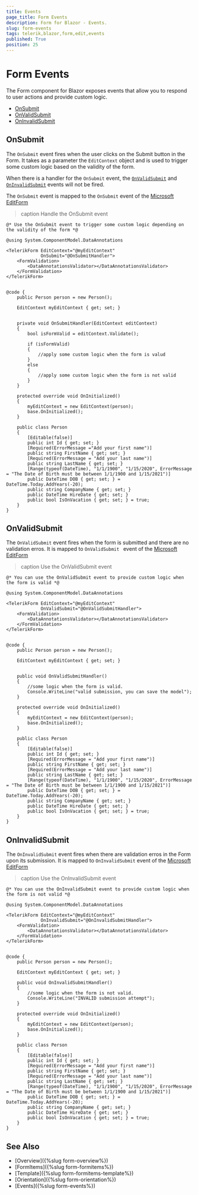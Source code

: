 ```yaml
---
title: Events
page_title: Form Events
description: Form for Blazor - Events.
slug: form-events
tags: telerik,blazor,form,edit,events
published: True
position: 25
---
```


# Form Events

The Form component for Blazor exposes events that allow you to respond to user actions and provide custom logic.

* [OnSubmit](#onsubmit)
* [OnValidSubmit](#onvalidsubmit)
* [OnInvalidSubmit](#oninvalidsubmit)

## OnSubmit

The `OnSubmit` event fires when the user clicks on the Submit button in the Form. It takes as a parameter the `EditContext` object and is used to trigger some custom logic based on the validity of the form. 

When there is a handler for the `OnSubmit` event, the [`OnValidSubmit`](#onvalidsubmit) and [`OnInvalidSubmit`](#oninvalidsubmit) events will not be fired.
  
The `OnSubmit` event is mapped to the `OnSubmit` event of the <a target="_blank" href="https://docs.microsoft.com/en-us/aspnet/core/blazor/forms-validation?view=aspnetcore-5.0#built-in-forms-components">Microsoft EditForm</a>


>caption Handle the OnSubmit event

````CSHTML
@* Use the OnSubmit event to trigger some custom logic depending on the validity of the form *@

@using System.ComponentModel.DataAnnotations 

<TelerikForm EditContext="@myEditContext"
             OnSubmit="@OnSubmitHandler">
    <FormValidation>
        <DataAnnotationsValidator></DataAnnotationsValidator>
    </FormValidation>
</TelerikForm>


@code {
    public Person person = new Person();

    EditContext myEditContext { get; set; }


    private void OnSubmitHandler(EditContext editContext)
    {
        bool isFormValid = editContext.Validate();

        if (isFormValid)
        {
            //apply some custom logic when the form is valud
        }
        else
        {
            //apply some custom logic when the form is not valid
        }
    }

    protected override void OnInitialized()
    {
        myEditContext = new EditContext(person);
        base.OnInitialized();
    }

    public class Person
    {
        [Editable(false)]
        public int Id { get; set; }
        [Required(ErrorMessage ="Add your first name")]
        public string FirstName { get; set; }
        [Required(ErrorMessage = "Add your last name")]
        public string LastName { get; set; }
        [Range(typeof(DateTime), "1/1/1900", "1/15/2020", ErrorMessage = "The Date of Birth must be between 1/1/1900 and 1/15/2021")]
        public DateTime DOB { get; set; } = DateTime.Today.AddYears(-20);
        public string CompanyName { get; set; }
        public DateTime HireDate { get; set; }
        public bool IsOnVacation { get; set; } = true;
    }
}
````

## OnValidSubmit

The `OnValidSubmit` event fires when the form is submitted and there are no validation erros. It is mapped to `OnValidSubmit ` event of the <a target="_blank" href="https://docs.microsoft.com/en-us/aspnet/core/blazor/forms-validation?view=aspnetcore-5.0#built-in-forms-components">Microsoft EditForm</a>

>caption Use the OnValidSubmit event

````CSHTML
@* You can use the OnValidSubmit event to provide custom logic when the form is valid *@

@using System.ComponentModel.DataAnnotations

<TelerikForm EditContext="@myEditContext"
             OnValidSubmit="@OnValidSubmitHandler">
    <FormValidation>
        <DataAnnotationsValidator></DataAnnotationsValidator>
    </FormValidation>
</TelerikForm>


@code {
    public Person person = new Person();

    EditContext myEditContext { get; set; }


    public void OnValidSubmitHandler()
    {
        //some logic when the form is valid.
        Console.WriteLine("valid submission, you can save the model");
    }

    protected override void OnInitialized()
    {
        myEditContext = new EditContext(person);
        base.OnInitialized();
    }

    public class Person
    {
        [Editable(false)]
        public int Id { get; set; }
        [Required(ErrorMessage = "Add your first name")]
        public string FirstName { get; set; }
        [Required(ErrorMessage = "Add your last name")]
        public string LastName { get; set; }
        [Range(typeof(DateTime), "1/1/1900", "1/15/2020", ErrorMessage = "The Date of Birth must be between 1/1/1900 and 1/15/2021")]
        public DateTime DOB { get; set; } = DateTime.Today.AddYears(-20);
        public string CompanyName { get; set; }
        public DateTime HireDate { get; set; }
        public bool IsOnVacation { get; set; } = true;
    }
}
````

## OnInvalidSubmit

The `OnInvalidSubmit` event fires when there are validation erros in the Form upon its submission. It is mapped to `OnInvalidSubmit` event of the <a target="_blank" href="https://docs.microsoft.com/en-us/aspnet/core/blazor/forms-validation?view=aspnetcore-5.0#built-in-forms-components">Microsoft EditForm</a>

>caption Use the OnInvalidSubmit event

````CSHTML
@* You can use the OnInvalidSubmit event to provide custom logic when the form is not valid *@

@using System.ComponentModel.DataAnnotations

<TelerikForm EditContext="@myEditContext"
             OnInvalidSubmit="@OnInvalidSubmitHandler">
    <FormValidation>
        <DataAnnotationsValidator></DataAnnotationsValidator>
    </FormValidation>
</TelerikForm>


@code {
    public Person person = new Person();

    EditContext myEditContext { get; set; }

    public void OnInvalidSubmitHandler()
    {
        //some logic when the form is not valid.
        Console.WriteLine("INVALID submission attempt");
    }

    protected override void OnInitialized()
    {
        myEditContext = new EditContext(person);
        base.OnInitialized();
    }

    public class Person
    {
        [Editable(false)]
        public int Id { get; set; }
        [Required(ErrorMessage = "Add your first name")]
        public string FirstName { get; set; }
        [Required(ErrorMessage = "Add your last name")]
        public string LastName { get; set; }
        [Range(typeof(DateTime), "1/1/1900", "1/15/2020", ErrorMessage = "The Date of Birth must be between 1/1/1900 and 1/15/2021")]
        public DateTime DOB { get; set; } = DateTime.Today.AddYears(-20);
        public string CompanyName { get; set; }
        public DateTime HireDate { get; set; }
        public bool IsOnVacation { get; set; } = true;
    }
}
````

## See Also

  * [Overview]({%slug form-overview%})
  * [FormItems]({%slug form-formitems%})
  * [Template]({%slug form-formitems-template%})
  * [Orientation]({%slug form-orientation%})
  * [Events]({%slug form-events%})
   
